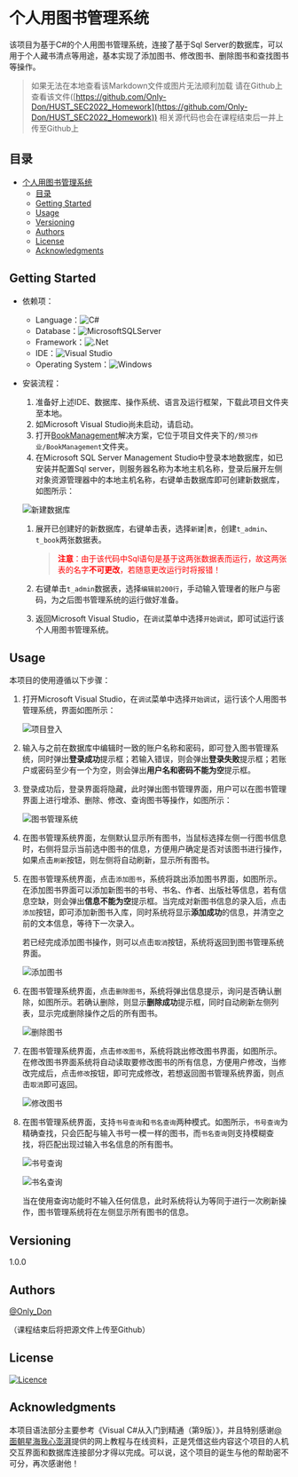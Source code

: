 # 个人用图书管理系统

该项目为基于C#的个人用图书管理系统，连接了基于Sql Server的数据库，可以用于个人藏书清点等用途，基本实现了添加图书、修改图书、删除图书和查找图书等操作。

> 如果无法在本地查看该Markdown文件或图片无法顺利加载
> 请在Github上查看该文件([https://github.com/Only-Don/HUST_SEC2022_Homework](https://github.com/Only-Don/HUST_SEC2022_Homework))
> 相关源代码也会在课程结束后一并上传至Github上

## 目录
- [个人用图书管理系统](#个人用图书管理系统)
  - [目录](#目录)
  - [Getting Started](#getting-started)
  - [Usage](#usage)
  - [Versioning](#versioning)
  - [Authors](#authors)
  - [License](#license)
  - [Acknowledgments](#acknowledgments)

## Getting Started

* 依赖项：
  * Language：![C#](https://img.shields.io/badge/c%23-%23239120.svg?style=for-the-badge&logo=c-sharp&logoColor=white)
  * Database：![MicrosoftSQLServer](https://img.shields.io/badge/Microsoft%20SQL%20Sever-CC2927?style=for-the-badge&logo=microsoft%20sql%20server&logoColor=white)
  * Framework：![.Net](https://img.shields.io/badge/.NET-5C2D91?style=for-the-badge&logo=.net&logoColor=white)
  * IDE：![Visual Studio](https://img.shields.io/badge/Visual%20Studio-5C2D91.svg?style=for-the-badge&logo=visual-studio&logoColor=white)
  * Operating System：![Windows](https://img.shields.io/badge/Windows-0078D6?style=for-the-badge&logo=windows&logoColor=white)

* 安装流程：
  1. 准备好上述IDE、数据库、操作系统、语言及运行框架，下载此项目文件夹至本地。
  2. 如Microsoft Visual Studio尚未启动，请启动。
  3. 打开[BookManagement](预习作业/BookManagement/BookManagement.sln)解决方案，它位于项目文件夹下的`/预习作业/BookManagement`文件夹。
  4. 在Microsoft SQL Server Management Studio中登录本地数据库，如已安装并配置Sql server，则服务器名称为本地主机名称，登录后展开左侧对象资源管理器中的本地主机名称，右键单击数据库即可创建新数据库，如图所示：
  
  ![新建数据库](README依赖材料/新建数据库.PNG)

  1. 展开已创建好的新数据库，右键单击表，选择`新建`|`表`，创建`t_admin`、`t_book`两张数据表。
     
        > <font color=#FF000>**注意**：由于该代码中Sql语句是基于这两张数据表而运行，故这两张表的名字**不可更改**，若随意更改运行时将报错！</font>
        
  2. 右键单击`t_admin`数据表，选择`编辑前200行`，手动输入管理者的账户与密码，为之后图书管理系统的运行做好准备。
  3. 返回Microsoft Visual Studio，在`调试`菜单中选择`开始调试`，即可试运行该个人用图书管理系统。

## Usage

本项目的使用遵循以下步骤：

1. 打开Microsoft Visual Studio，在`调试`菜单中选择`开始调试`，运行该个人用图书管理系统，界面如图所示：

    ![项目登入](README依赖材料/项目登入.PNG)

2. 输入与之前在数据库中编辑时一致的账户名称和密码，即可登入图书管理系统，同时弹出**登录成功**提示框；若输入错误，则会弹出**登录失败**提示框；若账户或密码至少有一个为空，则会弹出**用户名和密码不能为空**提示框。
3. 登录成功后，登录界面将隐藏，此时弹出图书管理界面，用户可以在图书管理界面上进行增添、删除、修改、查询图书等操作，如图所示：
   
   ![图书管理系统](README依赖材料/图书管理系统.PNG)

4. 在图书管理系统界面，左侧默认显示所有图书，当鼠标选择左侧一行图书信息时，右侧将显示当前选中图书的信息，方便用户确定是否对该图书进行操作，如果点击`刷新`按钮，则左侧将自动刷新，显示所有图书。

5. 在图书管理系统界面，点击`添加图书`，系统将跳出添加图书界面，如图所示。在添加图书界面可以添加新图书的书号、书名、作者、出版社等信息，若有信息空缺，则会弹出**信息不能为空**提示框。当完成对新图书信息的录入后，点击`添加`按钮，即可添加新图书入库，同时系统将显示**添加成功**的信息，并清空之前的文本信息，等待下一次录入。
   
   若已经完成添加图书操作，则可以点击`取消`按钮，系统将返回到图书管理系统界面。

    ![添加图书](README依赖材料/添加图书.PNG)

6. 在图书管理系统界面，点击`删除图书`，系统将弹出信息提示，询问是否确认删除，如图所示。若确认删除，则显示**删除成功**提示框，同时自动刷新左侧列表，显示完成删除操作之后的所有图书。

    ![删除图书](README依赖材料/删除图书.PNG)

7. 在图书管理系统界面，点击`修改图书`，系统将跳出修改图书界面，如图所示。在修改图书界面系统将自动读取要修改图书的所有信息，方便用户修改，当修改完成后，点击`修改`按钮，即可完成修改，若想返回图书管理系统界面，则点击`取消`即可返回。

    ![修改图书](README依赖材料/修改图书.PNG)

8. 在图书管理系统界面，支持`书号查询`和`书名查询`两种模式。如图所示，`书号查询`为精确查找，只会匹配与输入书号一模一样的图书，而`书名查询`则支持模糊查找，将匹配出现过输入书名信息的所有图书。
   
   ![书号查询](README依赖材料/书号查询.PNG)

   ![书名查询](README依赖材料/书名查询.PNG)

   当在使用查询功能时不输入任何信息，此时系统将认为等同于进行一次刷新操作，图书管理系统将在左侧显示所有图书的信息。
   
## Versioning

1.0.0

## Authors

[@Only_Don](https://github.com/Only-Don)

（课程结束后将把源文件上传至Github）

## License
[![Licence](https://img.shields.io/github/license/Ileriayo/markdown-badges?style=for-the-badge)](./LICENSE)

## Acknowledgments
本项目语法部分主要参考《Visual C#从入门到精通（第9版）》，并且特别感谢[@面朝星海我心澎湃](https://space.bilibili.com/124790846)提供的网上教程与在线资料，正是凭借这些内容这个项目的人机交互界面和数据库连接部分才得以完成。可以说，这个项目的诞生与他的帮助密不可分，再次感谢他！
